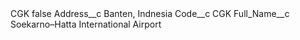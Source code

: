 <?xml version="1.0" encoding="UTF-8"?>
<CustomMetadata xmlns="http://soap.sforce.com/2006/04/metadata" xmlns:xsi="http://www.w3.org/2001/XMLSchema-instance" xmlns:xsd="http://www.w3.org/2001/XMLSchema">
    <label>CGK</label>
    <protected>false</protected>
    <values>
        <field>Address__c</field>
        <value xsi:type="xsd:string">Banten, Indnesia</value>
    </values>
    <values>
        <field>Code__c</field>
        <value xsi:type="xsd:string">CGK</value>
    </values>
    <values>
        <field>Full_Name__c</field>
        <value xsi:type="xsd:string">Soekarno–Hatta International Airport</value>
    </values>
</CustomMetadata>
